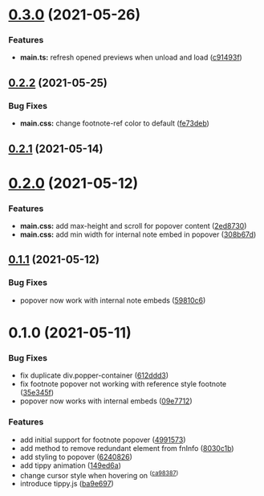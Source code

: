 # [0.3.0](https://github.com/alx-plugins/better-fn/compare/0.2.2...0.3.0) (2021-05-26)


### Features

* **main.ts:** refresh opened previews when unload and load ([c91493f](https://github.com/alx-plugins/better-fn/commit/c91493f137470e1956c85b3d21d7d2ee97c8e8c3))

## [0.2.2](https://github.com/alx-plugins/better-fn/compare/0.2.1...0.2.2) (2021-05-25)


### Bug Fixes

* **main.css:** change footnote-ref color to default ([fe73deb](https://github.com/alx-plugins/better-fn/commit/fe73deb268ab3160a49676cc58e0a5035e3516cc))

## [0.2.1](https://github.com/alx-plugins/better-fn/compare/0.2.0...0.2.1) (2021-05-14)

# [0.2.0](https://github.com/alx-plugins/better-fn/compare/0.1.1...0.2.0) (2021-05-12)


### Features

* **main.css:** add max-height and scroll for popover content ([2ed8730](https://github.com/alx-plugins/better-fn/commit/2ed8730124037f350753ab597a79191159d2dfca))
* **main.css:** add min width for internal note embed in popover ([308b67d](https://github.com/alx-plugins/better-fn/commit/308b67dfabbe5c443c3c623d98994e9a3fd64a6b))

## [0.1.1](https://github.com/alx-plugins/better-fn/compare/0.1.0...0.1.1) (2021-05-12)


### Bug Fixes

* popover now work with internal note embeds ([59810c6](https://github.com/alx-plugins/better-fn/commit/59810c6f59438e84aa9cbc9ca7cd4e275b18f8df))

# 0.1.0 (2021-05-11)


### Bug Fixes

* fix duplicate div.popper-container ([612ddd3](https://github.com/alx-plugins/better-fn/commit/612ddd30d77f34dcc5f052ff7eed8b80a48acc78))
* fix footnote popover not working with reference style footnote ([35e345f](https://github.com/alx-plugins/better-fn/commit/35e345f6a9046a616097b6148121aafc8c95a20b))
* popover now works with internal embeds ([09e7712](https://github.com/alx-plugins/better-fn/commit/09e771242d5693ce370ce615e74cd3bfb659850f))


### Features

* add initial support for footnote popover ([4991573](https://github.com/alx-plugins/better-fn/commit/4991573edb6d00f6742cbb08418686bfbb8c6094))
* add method to remove redundant element from fnInfo ([8030c1b](https://github.com/alx-plugins/better-fn/commit/8030c1bed5930b938454c3b9eed8da3fc1a4726f))
* add styling to popover ([6240826](https://github.com/alx-plugins/better-fn/commit/6240826123e826a5f31dbb96c3bae5a3b1695708))
* add tippy animation ([149ed6a](https://github.com/alx-plugins/better-fn/commit/149ed6a03c2662d1762b5129dfee9c39310e8877))
* change cursor style when hovering on <sup> ([ca98387](https://github.com/alx-plugins/better-fn/commit/ca98387d97a61145e7366a4d68462a67bc150ca4))
* introduce tippy.js ([ba9e697](https://github.com/alx-plugins/better-fn/commit/ba9e69793b7601a19ba7565e1a48041c1ea5095d))

